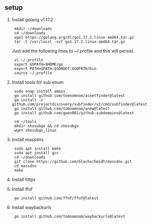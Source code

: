 ## setup

1. Install golang v1.17.2

        mkdir ~/downloads
        cd ~/downloads
        wget https://golang.org/dl/go1.17.2.linux-amd64.tar.gz
        tar -C /usr/local -xzf go1.17.2.linux-amd64.tar.gz

    Just add the following lines to ~/.profile and this will persist.

        vi ~/.profile
        export GOPATH=$HOME/go
        export PATH=$PATH:$GOROOT:$GOPATH/bin
        source ~/.profile

2. Install tools for sub enum

        sudo snap install amass
        go install github.com/tomnomnom/assetfinder@latest
        go install -v github.com/projectdiscovery/subfinder/v2/cmd/subfinder@latest
        go install github.com/tomnomnom/anew@latest
        go install github.com/gwen001/github-subdomains@latest
        
        cd ~/tools
        mkdir shosubgo && cd shosubgo
        wget shosubgo_linux

3. Install massdns

        sudo apt install make
        sudo apt install gcc
        cd ~/downloads
        git clone https://github.com/blechschmidt/massdns.git
        cd massdns
        make

4. Install httpx

5. Install ffuf

        go install github.com/ffuf/ffuf@latest

6. Install waybackurls

        go install github.com/tomnomnom/waybackurls@latest


